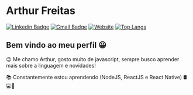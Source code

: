 # Arthur Freitas

[![Linkedin Badge](https://img.shields.io/badge/-Arthur%20Freitas-01416D?style=flat-square&logo=Linkedin&logoColor=white&url=https://www.linkedin.com/in/arthurssfreitas/)](https://www.linkedin.com/in/arthurssfreitas/)
[![Gmail Badge](https://img.shields.io/badge/-arthurssfreitas@gmail.com-01416D?style=flat-square&logo=Gmail&logoColor=white&link=mailto:arthurssfreitas@gmail.com)](mailto:arthurssfreitas@gmail.com)
[![Website](https://img.shields.io/badge/-https://www.arthursfreitas.com.br-01416D?style=flat-square&link=https://www.arthursfreitas.com.br)](https://www.arthursfreitas.com.br)
[![Top Langs](https://github-readme-stats.vercel.app/api/top-langs/?username=arthursfreitas&layout=compact&theme=react)](https://github.com/arthursfreitas/github-readme-stats)

## Bem vindo ao meu perfil 😀

😉 Me chamo Arthur, gosto muito de javascript, sempre busco aprender mais sobre a linguagem e novidades!

📚 Constantemente estou aprendendo (NodeJS, ReactJS e React Native) 🛢💻📱
